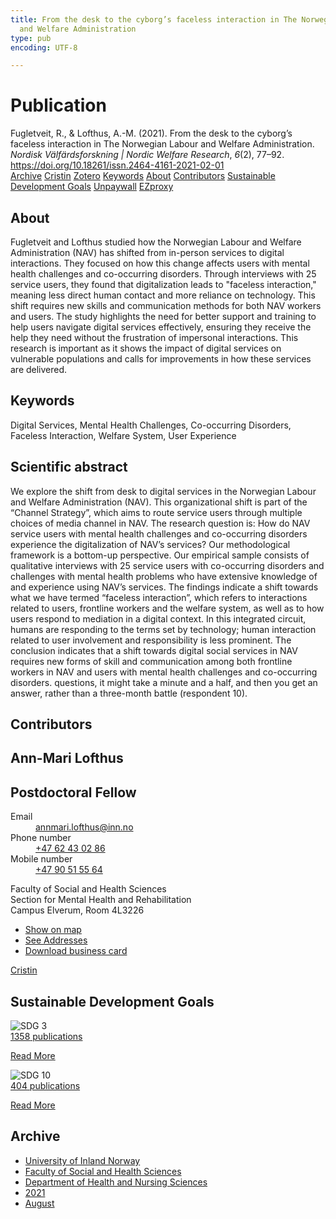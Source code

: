 ```yaml
---
title: From the desk to the cyborg’s faceless interaction in The Norwegian Labour
  and Welfare Administration
type: pub
encoding: UTF-8

---
```

<h1>Publication</h1>
<article id="csl-bib-container-RLJ6AGHU" class="csl-bib-container">
  <div class="csl-bib-body"> <div class="csl-entry">Fugletveit, R., &#38; Lofthus, A.-M. (2021). From the desk to the cyborg’s faceless interaction in The Norwegian Labour and Welfare Administration. <i>Nordisk Välfärdsforskning | Nordic Welfare Research</i>, <i>6</i>(2), 77–92. <a href="https://doi.org/10.18261/issn.2464-4161-2021-02-01">https://doi.org/10.18261/issn.2464-4161-2021-02-01</a></div> </div>
  <div class="csl-bib-buttons">
    <a href="#taxonomy-article-RLJ6AGHU" alt="archive" class="csl-bib-button">Archive</a>
    <a href="https://app.cristin.no/results/show.jsf?id=1924343" alt="Cristin" class="csl-bib-button">Cristin</a>
    <a href="http://zotero.org/groups/5881554/items/RLJ6AGHU" alt="Zotero" class="csl-bib-button">Zotero</a>
    <a href="#keywords-article-RLJ6AGHU" alt="keywords" class="csl-bib-button">Keywords</a>
    <a href="#about-article-RLJ6AGHU" alt="about_pub" class="csl-bib-button">About</a>
    <a href="#contributors-article-RLJ6AGHU" alt="contributors" class="csl-bib-button">Contributors</a>
    <a href="#sdg-article-RLJ6AGHU" alt="sdg" class="csl-bib-button">Sustainable Development Goals</a>
    <a href="https://doi.org/10.18261/issn.2464-4161-2021-02-01" alt="Unpaywall" class="csl-bib-button">Unpaywall</a>
    <a href="https://doi.org/10.18261/issn.2464-4161-2021-02-01" alt="EZproxy" class="csl-bib-button">EZproxy</a>
  </div>
  <div id="csl-bib-meta-container-RLJ6AGHU"></div>
</article>
<div id="csl-bib-meta-RLJ6AGHU" class="csl-bib-meta">
  <article id="about-article-RLJ6AGHU" class="about_pub-article">
    <h1>About</h1>
    Fugletveit and Lofthus studied how the Norwegian Labour and Welfare Administration (NAV) has shifted from in-person services to digital interactions. They focused on how this change affects users with mental health challenges and co-occurring disorders. Through interviews with 25 service users, they found that digitalization leads to "faceless interaction," meaning less direct human contact and more reliance on technology. This shift requires new skills and communication methods for both NAV workers and users. The study highlights the need for better support and training to help users navigate digital services effectively, ensuring they receive the help they need without the frustration of impersonal interactions. This research is important as it shows the impact of digital services on vulnerable populations and calls for improvements in how these services are delivered.
  </article>
  <article id="keywords-article-RLJ6AGHU" class="keywords-article">
    <h1>Keywords</h1>
    Digital Services, Mental Health Challenges, Co-occurring Disorders, Faceless Interaction, Welfare System, User Experience
  </article>
  <article id="abstract-article-RLJ6AGHU" class="abstract-article">
    <h1>Scientific abstract</h1>
    We explore the shift from desk to digital services in the Norwegian Labour and Welfare Administration (NAV). This organizational shift is part of the “Channel Strategy”, which aims to route service users through multiple choices of media channel in NAV. The research question is: How do NAV service users with mental health challenges and co-occurring disorders experience the digitalization of NAV’s services? Our methodological framework is a bottom-up perspective. Our empirical sample consists of qualitative interviews with 25 service users with co-occurring disorders and challenges with mental health problems who have extensive knowledge of and experience using NAV’s services. The findings indicate a shift towards what we have termed “faceless interaction”, which refers to interactions related to users, frontline workers and the welfare system, as well as to how users respond to mediation in a digital context. In this integrated circuit, humans are responding to the terms set by technology; human interaction related to user involvement and responsibility is less prominent. The conclusion indicates that a shift towards digital social services in NAV requires new forms of skill and communication among both frontline workers in NAV and users with mental health challenges and co-occurring disorders. questions, it might take a minute and a half, and then you get an answer, rather than a three-month battle (respondent 10).
  </article>
  <article id="contributors-article-RLJ6AGHU" class="contributors-article">
    <h1>Contributors</h1>
    <div class="personas"> <div class="vrtx-hinn-person-card"> <div class="photo"> <i class="lar la-user-circle missing-person"></i> </div> <div class="info"> <hgroup><h1>Ann-Mari Lofthus</h1> <h2>Postdoctoral Fellow</h2> </hgroup><dl> <dt>Email</dt> <dd> <a href="mailto:annmari.lofthus@inn.no">annmari.lofthus@inn.no</a> </dd> <dt>Phone number</dt> <dd><a href="tel:+4762430286"> +47 62 43 02 86 </a></dd> <dt>Mobile number</dt> <dd><a href="tel:+4790515564"> +47 90 51 55 64 </a></dd> </dl> <p> Faculty of Social and Health Sciences<br> Section for Mental Health and Rehabilitation<br> Campus Elverum, Room 4L3226 </p> <ul class="vrtx-hinn-links"> <li><a href="https://www.google.com/maps?q=60.88177,11.53669">Show on map</a></li> <li><a href="https://www.inn.no/english/find-an-employee/annmari-lofthus.html#vrtx-hinn-addresses">See Addresses</a></li> <li><a href="https://www.inn.no/english/find-an-employee/annmari-lofthus.html?vrtx=vcf">Download business card</a></li> </ul> </div> </div> <a href="https://app.cristin.no/persons/show.jsf?id=425576" alt="Cristin URL" class="personas-cristin">Cristin</a> </div>
  </article>
  <article id="sdg-article-RLJ6AGHU" class="sdg-article">
    <h1>Sustainable Development Goals</h1>
    <div class="sdg-container"><div id="sdg3" class="sdg">
        <img src="{{< params subfolder >}}images/sdg/sdg03_en.png" class="image" alt="SDG 3">
        <div class="sdg-overlay">
          <a href="/en/archive/?key=?sdg=3#archive" class="sdg-publication-count"><span>1358</span> publications</a>
          <p><a href="https://sdgs.un.org/goals/goal3" class="sdg-read-more">Read More</a></p>
        </div>
      </div> <div id="sdg10" class="sdg">
        <img src="{{< params subfolder >}}images/sdg/sdg10_en.png" class="image" alt="SDG 10">
        <div class="sdg-overlay">
          <a href="/en/archive/?key=?sdg=10#archive" class="sdg-publication-count"><span>404</span> publications</a>
          <p><a href="https://sdgs.un.org/goals/goal10" class="sdg-read-more">Read More</a></p>
        </div>
      </div></div>
  </article>
  <article id="taxonomy-article-RLJ6AGHU" class="taxonomy-article">
    <h1>Archive</h1>
    <ul>
      <li>
        <a href="/en/archive/?key=3DCRN523">University of Inland Norway</a>
      </li>
      <li>
        <a href="/en/archive/?key=IDKFS3MX">Faculty of Social and Health Sciences</a>
      </li>
      <li>
        <a href="/en/archive/?key=GTV4ECMZ">Department of Health and Nursing Sciences</a>
      </li>
      <li>
        <a href="/en/archive/?key=4IUS5XY3">2021</a>
      </li>
      <li>
        <a href="/en/archive/?key=GVSG3L3W">August</a>
      </li>
    </ul>
  </article>
</div>
